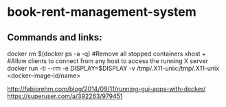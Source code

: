 # book-rent-management-system

## Commands and links:

docker rm $(docker ps -a -q) #Remove all stopped containers
xhost + #Allow clients to connect from any host to access the running X server
docker run -ti --rm -e DISPLAY=$DISPLAY -v /tmp/.X11-unix:/tmp/.X11-unix <docker-image-id/name>

http://fabiorehm.com/blog/2014/09/11/running-gui-apps-with-docker/
https://superuser.com/a/392263/979451
 
